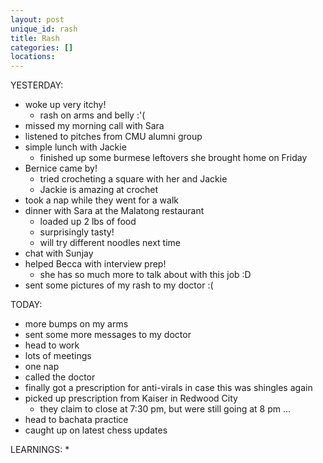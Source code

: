 ```yaml
---
layout: post
unique_id: rash
title: Rash
categories: []
locations: 
---
```


YESTERDAY:
* woke up very itchy!
  * rash on arms and belly :'(
* missed my morning call with Sara
* listened to pitches from CMU alumni group
* simple lunch with Jackie
  * finished up some burmese leftovers she brought home on Friday
* Bernice came by!
  * tried crocheting a square with her and Jackie
  * Jackie is amazing at crochet
* took a nap while they went for a walk
* dinner with Sara at the Malatong restaurant
  * loaded up 2 lbs of food
  * surprisingly tasty!
  * will try different noodles next time
* chat with Sunjay
* helped Becca with interview prep!
  * she has so much more to talk about with this job :D
* sent some pictures of my rash to my doctor :(

TODAY:
* more bumps on my arms
* sent some more messages to my doctor
* head to work
* lots of meetings
* one nap
* called the doctor
* finally got a prescription for anti-virals in case this was shingles again
* picked up prescription from Kaiser in Redwood City
  * they claim to close at 7:30 pm, but were still going at 8 pm ...
* head to bachata practice
* caught up on latest chess updates

LEARNINGS:
* 
